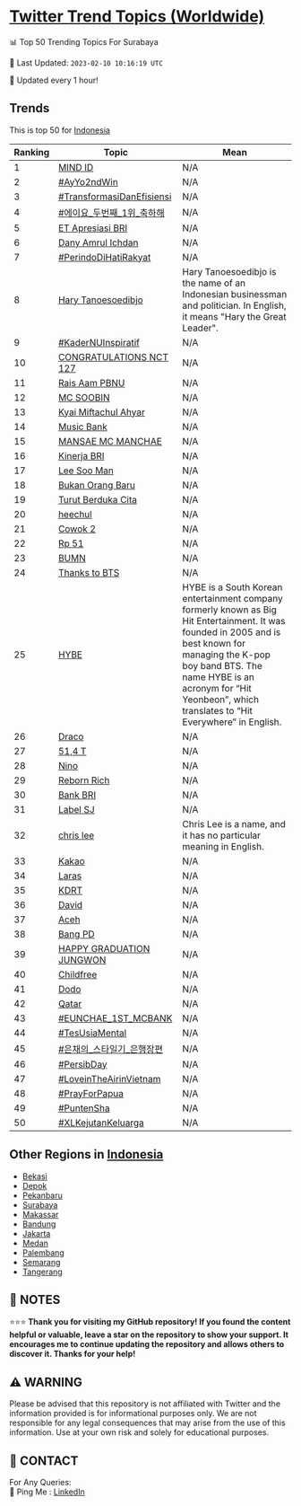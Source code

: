 [Twitter Trend Topics (Worldwide)](https://github.com/ErcinDedeoglu/Twitter-Trend-Topics)
==========


📊 Top 50 Trending Topics For Surabaya

📆 Last Updated: `2023-02-10 10:16:19 UTC`

🔧 Updated every 1 hour!


## Trends

This is top 50 for [Indonesia](</Indonesia>)

| Ranking | Topic | Mean |
| ------- | ------------ | ------------ |
| 1 | [MIND ID](http://twitter.com/search?q=MIND+ID) | N/A |
| 2 | [#AyYo2ndWin](http://twitter.com/search?q=%23AyYo2ndWin) | N/A |
| 3 | [#TransformasiDanEfisiensi](http://twitter.com/search?q=%23TransformasiDanEfisiensi) | N/A |
| 4 | [#에이요_두번째_1위_축하해](http://twitter.com/search?q=%23%ec%97%90%ec%9d%b4%ec%9a%94_%eb%91%90%eb%b2%88%ec%a7%b8_1%ec%9c%84_%ec%b6%95%ed%95%98%ed%95%b4) | N/A |
| 5 | [ET Apresiasi BRI](http://twitter.com/search?q=ET+Apresiasi+BRI) | N/A |
| 6 | [Dany Amrul Ichdan](http://twitter.com/search?q=Dany+Amrul+Ichdan) | N/A |
| 7 | [#PerindoDiHatiRakyat](http://twitter.com/search?q=%23PerindoDiHatiRakyat) | N/A |
| 8 | [Hary Tanoesoedibjo](http://twitter.com/search?q=Hary+Tanoesoedibjo) | Hary Tanoesoedibjo is the name of an Indonesian businessman and politician. In English, it means "Hary the Great Leader". |
| 9 | [#KaderNUInspiratif](http://twitter.com/search?q=%23KaderNUInspiratif) | N/A |
| 10 | [CONGRATULATIONS NCT 127](http://twitter.com/search?q=CONGRATULATIONS+NCT+127) | N/A |
| 11 | [Rais Aam PBNU](http://twitter.com/search?q=Rais+Aam+PBNU) | N/A |
| 12 | [MC SOOBIN](http://twitter.com/search?q=MC+SOOBIN) | N/A |
| 13 | [Kyai Miftachul Ahyar](http://twitter.com/search?q=Kyai+Miftachul+Ahyar) | N/A |
| 14 | [Music Bank](http://twitter.com/search?q=Music+Bank) | N/A |
| 15 | [MANSAE MC MANCHAE](http://twitter.com/search?q=MANSAE+MC+MANCHAE) | N/A |
| 16 | [Kinerja BRI](http://twitter.com/search?q=Kinerja+BRI) | N/A |
| 17 | [Lee Soo Man](http://twitter.com/search?q=Lee+Soo+Man) | N/A |
| 18 | [Bukan Orang Baru](http://twitter.com/search?q=Bukan+Orang+Baru) | N/A |
| 19 | [Turut Berduka Cita](http://twitter.com/search?q=Turut+Berduka+Cita) | N/A |
| 20 | [heechul](http://twitter.com/search?q=heechul) | N/A |
| 21 | [Cowok 2](http://twitter.com/search?q=Cowok+2) | N/A |
| 22 | [Rp 51](http://twitter.com/search?q=Rp+51) | N/A |
| 23 | [BUMN](http://twitter.com/search?q=BUMN) | N/A |
| 24 | [Thanks to BTS](http://twitter.com/search?q=Thanks+to+BTS) | N/A |
| 25 | [HYBE](http://twitter.com/search?q=HYBE) | HYBE is a South Korean entertainment company formerly known as Big Hit Entertainment. It was founded in 2005 and is best known for managing the K-pop boy band BTS. The name HYBE is an acronym for “Hit Yeonbeon”, which translates to “Hit Everywhere” in English. |
| 26 | [Draco](http://twitter.com/search?q=Draco) | N/A |
| 27 | [51,4 T](http://twitter.com/search?q=51%2c4+T) | N/A |
| 28 | [Nino](http://twitter.com/search?q=Nino) | N/A |
| 29 | [Reborn Rich](http://twitter.com/search?q=Reborn+Rich) | N/A |
| 30 | [Bank BRI](http://twitter.com/search?q=Bank+BRI) | N/A |
| 31 | [Label SJ](http://twitter.com/search?q=Label+SJ) | N/A |
| 32 | [chris lee](http://twitter.com/search?q=chris+lee) | Chris Lee is a name, and it has no particular meaning in English. |
| 33 | [Kakao](http://twitter.com/search?q=Kakao) | N/A |
| 34 | [Laras](http://twitter.com/search?q=Laras) | N/A |
| 35 | [KDRT](http://twitter.com/search?q=KDRT) | N/A |
| 36 | [David](http://twitter.com/search?q=David) | N/A |
| 37 | [Aceh](http://twitter.com/search?q=Aceh) | N/A |
| 38 | [Bang PD](http://twitter.com/search?q=Bang+PD) | N/A |
| 39 | [HAPPY GRADUATION JUNGWON](http://twitter.com/search?q=HAPPY+GRADUATION+JUNGWON) | N/A |
| 40 | [Childfree](http://twitter.com/search?q=Childfree) | N/A |
| 41 | [Dodo](http://twitter.com/search?q=Dodo) | N/A |
| 42 | [Qatar](http://twitter.com/search?q=Qatar) | N/A |
| 43 | [#EUNCHAE_1ST_MCBANK](http://twitter.com/search?q=%23EUNCHAE_1ST_MCBANK) | N/A |
| 44 | [#TesUsiaMental](http://twitter.com/search?q=%23TesUsiaMental) | N/A |
| 45 | [#은채의_스타일기_은행장편](http://twitter.com/search?q=%23%ec%9d%80%ec%b1%84%ec%9d%98_%ec%8a%a4%ed%83%80%ec%9d%bc%ea%b8%b0_%ec%9d%80%ed%96%89%ec%9e%a5%ed%8e%b8) | N/A |
| 46 | [#PersibDay](http://twitter.com/search?q=%23PersibDay) | N/A |
| 47 | [#LoveinTheAirinVietnam](http://twitter.com/search?q=%23LoveinTheAirinVietnam) | N/A |
| 48 | [#PrayForPapua](http://twitter.com/search?q=%23PrayForPapua) | N/A |
| 49 | [#PuntenSha](http://twitter.com/search?q=%23PuntenSha) | N/A |
| 50 | [#XLKejutanKeluarga](http://twitter.com/search?q=%23XLKejutanKeluarga) | N/A |



## Other Regions in [Indonesia](</Indonesia>)

* [Bekasi](</Indonesia/Bekasi.md>)
* [Depok](</Indonesia/Depok.md>)
* [Pekanbaru](</Indonesia/Pekanbaru.md>)
* [Surabaya](</Indonesia/Surabaya.md>)
* [Makassar](</Indonesia/Makassar.md>)
* [Bandung](</Indonesia/Bandung.md>)
* [Jakarta](</Indonesia/Jakarta.md>)
* [Medan](</Indonesia/Medan.md>)
* [Palembang](</Indonesia/Palembang.md>)
* [Semarang](</Indonesia/Semarang.md>)
* [Tangerang](</Indonesia/Tangerang.md>)



## 📝 NOTES

⭐⭐⭐ **Thank you for visiting my GitHub repository! If you found the content helpful or valuable, leave a star on the repository to show your support. It encourages me to continue updating the repository and allows others to discover it. Thanks for your help!**


## ⚠️ WARNING

Please be advised that this repository is not affiliated with Twitter and the information provided is for informational purposes only. We are not responsible for any legal consequences that may arise from the use of this information. Use at your own risk and solely for educational purposes.


## 📨 CONTACT

 For Any Queries:  
            🏓 Ping Me : [LinkedIn](https://www.linkedin.com/in/ercindedeoglu/)
